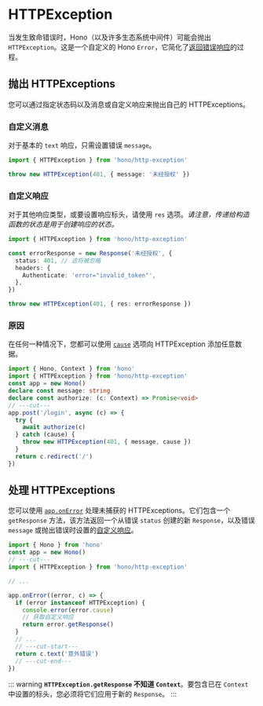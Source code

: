 # HTTPException

当发生致命错误时，Hono（以及许多生态系统中间件）可能会抛出 `HTTPException`。这是一个自定义的 Hono `Error`，它简化了[返回错误响应](#handling-httpexceptions)的过程。

## 抛出 HTTPExceptions

您可以通过指定状态码以及消息或自定义响应来抛出自己的 HTTPExceptions。

### 自定义消息

对于基本的 `text` 响应，只需设置错误 `message`。

```ts twoslash
import { HTTPException } from 'hono/http-exception'

throw new HTTPException(401, { message: '未经授权' })
```

### 自定义响应

对于其他响应类型，或要设置响应标头，请使用 `res` 选项。_请注意，传递给构造函数的状态是用于创建响应的状态。_

```ts twoslash
import { HTTPException } from 'hono/http-exception'

const errorResponse = new Response('未经授权', {
  status: 401, // 这将被忽略
  headers: {
    Authenticate: 'error="invalid_token"',
  },
})

throw new HTTPException(401, { res: errorResponse })
```

### 原因

在任何一种情况下，您都可以使用 [`cause`](https://developer.mozilla.org/en-US/docs/Web/JavaScript/Reference/Global_Objects/Error/cause) 选项向 HTTPException 添加任意数据。

```ts twoslash
import { Hono, Context } from 'hono'
import { HTTPException } from 'hono/http-exception'
const app = new Hono()
declare const message: string
declare const authorize: (c: Context) => Promise<void>
// ---cut---
app.post('/login', async (c) => {
  try {
    await authorize(c)
  } catch (cause) {
    throw new HTTPException(401, { message, cause })
  }
  return c.redirect('/')
})
```

## 处理 HTTPExceptions

您可以使用 [`app.onError`](/docs/api/hono#error-handling) 处理未捕获的 HTTPExceptions。它们包含一个 `getResponse` 方法，该方法返回一个从错误 `status` 创建的新 `Response`，以及错误 `message` 或抛出错误时设置的[自定义响应](#custom-response)。

```ts twoslash
import { Hono } from 'hono'
const app = new Hono()
// ---cut---
import { HTTPException } from 'hono/http-exception'

// ...

app.onError((error, c) => {
  if (error instanceof HTTPException) {
    console.error(error.cause)
    // 获取自定义响应
    return error.getResponse()
  }
  // ...
  // ---cut-start---
  return c.text('意外错误')
  // ---cut-end---
})
```

::: warning
**`HTTPException.getResponse` 不知道 `Context`**。要包含已在 `Context` 中设置的标头，您必须将它们应用于新的 `Response`。
:::
